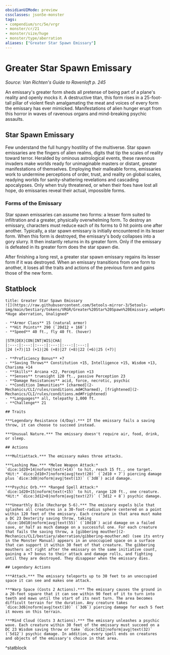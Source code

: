 ```yaml
---
obsidianUIMode: preview
cssclasses: json5e-monster
tags:
- compendium/src/5e/vrgr
- monster/cr/21
- monster/size/huge
- monster/type/aberration
aliases: ["Greater Star Spawn Emissary"]
---
```

# Greater Star Spawn Emissary
*Source: Van Richten's Guide to Ravenloft p. 245*  

An emissary's greater form sheds all pretense of being part of a plane's reality and openly mocks it. A destructive titan, this form rises in a 25-foot-tall pillar of violent flesh amalgamating the meat and voices of every form the emissary has ever mimicked. Manifestations of alien hunger erupt from this horror in waves of ravenous organs and mind-breaking psychic assaults.

## Star Spawn Emissary

Few understand the full hungry hostility of the multiverse. Star spawn emissaries are the fingers of alien realms, digits that tip the scales of reality toward terror. Heralded by ominous astrological events, these ravenous invaders make worlds ready for unimaginable masters or distant, greater manifestations of themselves. Employing their malleable forms, emissaries work to undermine perceptions of order, trust, and reality on global scales, readying worlds for sanity-shattering revelations and cascading apocalypses. Only when truly threatened, or when their foes have lost all hope, do emissaries reveal their actual, impossible forms.

### Forms of the Emissary

Star spawn emissaries can assume two forms: a lesser form suited to infiltration and a greater, physically overwhelming form. To destroy an emissary, characters must reduce each of its forms to 0 hit points one after another. Typically, a star spawn emissary is initially encountered in its lesser form. When this form is destroyed, the emissary's body collapses into a gory slurry. It then instantly returns in its greater form. Only if the emissary is defeated in its greater form does the star spawn die.

After finishing a long rest, a greater star spawn emissary regains its lesser form if it was destroyed. When an emissary transitions from one form to another, it loses all the traits and actions of the previous form and gains those of the new form.

## Statblock

```ad-statblock
title: Greater Star Spawn Emissary
![](https://raw.githubusercontent.com/5etools-mirror-3/5etools-img/main/bestiary/tokens/VRGR/Greater%20Star%20Spawn%20Emissary.webp#token)
*Huge aberration, Unaligned*

- **Armor Class** 15 (natural armor)
- **Hit Points** 290 (`20d12 + 160`)
- **Speed** 40 ft., fly 40 ft. (hover)

|STR|DEX|CON|INT|WIS|CHA|
|:---:|:---:|:---:|:---:|:---:|:---:|
|24 (+7)|13 (+1)|26 (+8)|27 (+8)|22 (+6)|25 (+7)|

- **Proficiency Bonus** +7
- **Saving Throws** Constitution +15, Intelligence +15, Wisdom +13, Charisma +14
- **Skills** Arcana +22, Perception +13
- **Senses** truesight 120 ft., passive Perception 23
- **Damage Resistances** acid, force, necrotic, psychic
- **Condition Immunities** [charmed](2-Mechanics/CLI/rules/conditions.md#Charmed), [frightened](2-Mechanics/CLI/rules/conditions.md#Frightened)
- **Languages** all, telepathy 1,000 ft.
- **Challenge** 21

## Traits

***Legendary Resistance (4/Day).*** If the emissary fails a saving throw, it can choose to succeed instead.

***Unusual Nature.*** The emissary doesn't require air, food, drink, or sleep.

## Actions

***Multiattack.*** The emissary makes three attacks.

***Lashing Maw.*** *Melee Weapon Attack:* `dice:1d20+14|noform|text(+14)` to hit, reach 15 ft., one target. *Hit:* `dice:2d10+7|noform|avg|text(20)` (`2d10 + 7`) piercing damage plus `dice:3d8|noform|avg|text(13)` (`3d8`) acid damage.

***Psychic Orb.*** *Ranged Spell Attack:* `dice:1d20+15|noform|text(+15)` to hit, range 120 ft., one creature. *Hit:* `dice:3d12+8|noform|avg|text(27)` (`3d12 + 8`) psychic damage.

***Unearthly Bile (Recharge 5-6).*** The emissary expels bile that splashes all creatures in a 30-foot-radius sphere centered on a point within 120 feet of the emissary. Each creature in that area must make a DC 23 Dexterity saving throw, taking `dice:10d10|noform|avg|text(55)` (`10d10`) acid damage on a failed save, or half as much damage on a successful one. For each creature that fails the saving throw, a [gibbering mouther](2-Mechanics/CLI/bestiary/aberration/gibbering-mouther.md) (see its entry in the Monster Manual) appears in an unoccupied space on a surface that can support it within 30 feet of that creature. The gibbering mouthers act right after the emissary on the same initiative count, gaining a +7 bonus to their attack and damage rolls, and fighting until they are destroyed. They disappear when the emissary dies.

## Legendary Actions

***Attack.*** The emissary teleports up to 30 feet to an unoccupied space it can see and makes one attack.

***Warp Space (Costs 2 Actions).*** The emissary causes the ground in a 20-foot square that it can see within 90 feet of it to turn into teeth and maws until the start of its next turn. The area becomes difficult terrain for the duration. Any creature takes `dice:3d6|noform|avg|text(10)` (`3d6`) piercing damage for each 5 feet it moves on this terrain.

***Mind Cloud (Costs 3 Actions).*** The emissary unleashes a psychic wave. Each creature within 30 feet of the emissary must succeed on a DC 23 Wisdom saving throw or take `dice:5d12|noform|avg|text(32)` (`5d12`) psychic damage. In addition, every spell ends on creatures and objects of the emissary's choice in that area.
```
^statblock